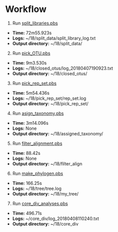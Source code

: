 # Workflow

1. Run [split_libraries.pbs](./scripts/split_libraries.pbs)
  * __Time:__ 72m55.923s
  * __Logs:__ ~/18/split_data/split_library_log.txt
  * __Output directory:__ ~/18/split_data/
2. Run [pick_OTU.pbs](./scripts/pick_OTU.pbs)
  * __Time:__ 9m3.530s
  * __Logs:__ ~/18/closed_otus/log_20180407190923.txt
  * __Output directory:__ ~/18/closed_otus/
3. Run [pick_rep_set.pbs](./scripts/pick_rep_set.pbs)
  * __Time:__ 5m54.436s
  * __Logs:__ ~/18/pick_rep_set/rep_set.log
  * __Output directory:__ ~/18/pick_rep_set/
4. Run [asign_taxonomy.pbs](./scripts/assign_taxonomy.pbs)
  * __Time:__ 3m14.096s
  * __Logs:__ None
  * __Output directory:__ ~/18/assigned_taxonomy/
5. Run [filter_alignment.pbs](./scripts/filter_alignment.pbs)
  * __Time:__ 88.42s
  * __Logs:__ None
  * __Output directory:__ ~/18/filter_align
6. Run [make_phylogen.pbs](./scripts/make_phylogen.pbs)
  * __Time:__ 166.25s
  * __Logs:__ ~/18/tree/tree.log
  * __Output directory:__ ~/18/my_tree/
7. Run [core_div_analyses.pbs](./scripts/core_div_analyses.pbs)
  * __Time:__ 496.71s
  * __Logs:__ ~/core_div/log_20180408110240.txt
  * __Output directory:__ ~/18/core_div
